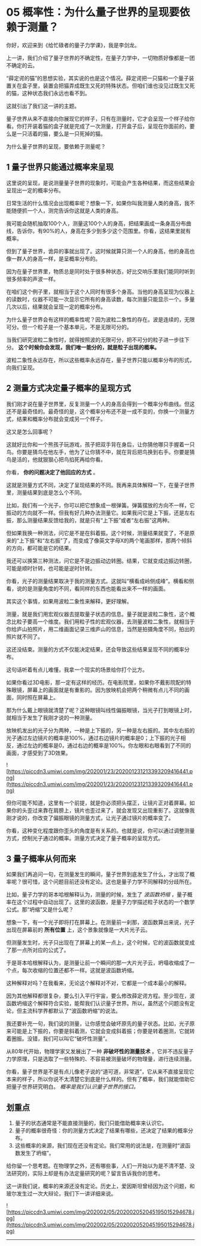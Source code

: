 # 05 概率性：为什么量子世界的呈现要依赖于测量？

你好，欢迎来到《给忙碌者的量子力学课》，我是李剑龙。

上一讲，我们介绍了量子世界的不确定性，在量子力学中，一切物质好像都是一团不确定的云。

“薛定谔的猫”的思想实验，其实说的也是这个情况。薛定谔把一只猫和一个量子装置关在盒子里，装置会把猫弄成既生又死的特殊状态。但咱们谁也没见过既生又死的猫，这种状态我们永远也看不到。

这就引出了我们这一讲的主题。

量子世界从来不直接向你展现它的样子，只有在测量时，它才会呈现一个样子给你看。你打开装着猫的盒子就是完成了一次测量，打开盒子后，呈现在你面前的，要么是一只活着的猫，要么是一只死掉的猫。

为什么量子世界的呈现，要依赖于测量呢？

## 1 量子世界只能通过概率来呈现

这里说的呈现，是说测量量子世界的现象时，可能会产生各种结果，而这些结果会呈现出一定的概率分布。

日常生活的什么情况会出现概率呢？想象一下，如果你叫我测量人类的身高，我不能随便抓一个人，测完告诉你这就是人类的身高。

我可能会随机抽取100个人，测量这100个人的身高，把结果画成一条身高分布曲线，告诉你，有90%的人，身高在多少到多少这个范围里。你看，这结果里就有概率。

但到了量子世界，诡异的事就出现了。这时候就算只测一个人的身高，他的身高也像一群人的身高一样，是呈概率分布的。

因为在量子世界里，物质总是同时处于很多种状态，好比交响乐里我们能同时听到很多频率的声波一样。

在咱们这个例子里，就相当于这个人同时有很多个身高。当他的身高呈现为仪器上的读数时，仪器不可能一次显示它所有的身高读数，每次测量只能显示一个。多量几次以后，结果就会呈现一定的概率分布。

为什么量子世界会有这样的概率性呢？因为波粒二象性的存在。波是连续的，无限可分。但一个粒子是一个基本单元，不是无限可分的。

当我们研究波粒二象性时，就得按照波的无限可分，把不可分的粒子进一步往下分。 **这个时候你会发现，我们唯一能分的，就是粒子出现的概率。**

波粒二象性永远存在，所以这些概率永远存在，量子世界只能以概率分布的形式，向我们呈现。

## 2 测量方式决定量子概率的呈现方式

我们刚才说在量子世界里，反复测量一个人的身高会得到一个概率分布曲线。但这还不是最奇怪的。最奇怪的是，这个概率分布还不是一成不变的，你换一个测量方式，结果和概率分布就会变成另一个样子。

这又是怎么回事呢？

这就好比你和一个熊孩子玩游戏，孩子把双手背在身后，让你猜他哪只手握着一只鸟。你要是猜鸟在他左手，他为了让你猜不中，就在背后把鸟换到右手。你要是猜鸟是活的，他就狠狠心把鸟掐死再给你看。

你看， **你的问题决定了他回应的方式** 。

这就是测量方式不同，决定了呈现结果的不同。我再来具体解释一下，在量子世界里，测量结果到底是怎么个不同。

比如，我们有一个光子，你可以把它想象成一根弹簧。弹簧摆放的方向不一样，它振动的方向就不一样。但我有好几种办法测量它。如果我问它是上下振，还是左右振，那么测量结果反馈给我的，就是只有“上下振”或者“左右振”这两种。

但如果我换一种测法，问它是不是在斜着振。这个时候，测量结果就变了，不是原来的“上下振”和“左右振”了，而变成了像英文字母X的两个笔画那样，那两个倾斜的方向，都可能是它的结果。

我还可以换第三种测法，问它是不是边振动边转圈。结果，它就变成边振边转圈，可能是顺时针转，也可能是逆时针转。

你看，光子的测量结果取决于我的测量方式。这就叫“横看成岭侧成峰”。横看和侧看，说的是测量角度的不同，看同样的东西也能看出来不一样的画面。

其实这个事情，如果用波粒二象性来解释，更好理解。

测量，就是我们用宏观仪器去提取量子状态的信息。量子就是波粒二象性，这个概念比粒子要高一个维度。我们用粒子性的宏观仪器，去测量波粒二象性，就相当于你给庐山拍照片，用二维画面记录三维庐山的信息，当然是拍摄角度不同，拍出的照片就不同了。

这还没结束。测量的方式不仅能决定结果，还会导致这些结果呈现不同的概率分布。

这句话听着有点儿难懂，我拿一个现实的场景给你打个比方。

如果你看过3D电影，那一定有这样的经历。在电影院里，如果你不戴影院配的特殊眼镜，屏幕上的画面就是有重影的。因为放映机会把两个稍微有点儿不同的画面，同时照在屏幕上。

那为什么戴上眼镜就清楚了呢？这种眼镜叫线性偏振眼镜，当光子打到眼镜上时，就相当于发生了我刚才说的一种测量。

放映机发出的光子分为两种，一种是上下振的，另一种是左右振的。其中左右振的光子通过左边镜片的概率是100%，通过右边镜片的概率是0；上下振的光子相反，通过左边的概率是0，通过右边的概率是100%。你左眼和右眼看到了不同的画面，才感受到了3D效果。

![https://piccdn3.umiwi.com/img/202001/23/202001231213393209416441.png](https://piccdn3.umiwi.com/img/202001/23/202001231213393209416441.png)

但你可能不知道，这里有一个前提，就是你必须把头摆正，让镜片正对着屏幕。如果你的头歪过来靠在肩膀上，镜片也歪过来了，就会发现又出现重影了。这就像我刚才说的，你改变了偏振眼镜的测量方式，让光子通过镜片的概率变了。

你看，这种变化程度跟你歪头的角度是有关系的。也就是说，你可以通过调整测量方式，控制光子通过的概率。测量方式决定了量子概率的呈现方式。

## 3 量子概率从何而来

如果我们再追问一句，在测量发生的瞬间，量子世界到底发生了什么，才出现了概率呢？很可惜，这个问题目前还没有定论。这也是量子力学不同解释的分歧所在。

比如，量子力学的哥本哈根解释认为，测量的时候，发生了 *波函数坍缩* ，量子概率在这个过程中自动出现了。这里的波函数，是量子力学描述粒子状态的一个数学公式。那“坍缩”又是什么呢？

想象一下，有一个光子即将打在屏幕上。在测量前一刹那，波函数算出来说，光子出现在屏幕前的 **所有位置** 上，这个景象就像是一大片光子云。

但测量发生时，光子只出现在了屏幕上的某一点上，这个时候，它的波函数就变成了那一点所对应的公式了。

于是哥本哈根解释认为，是测量让前一个瞬间的那一大片光子云，坍塌收缩成了一个点，每次收缩的位置还都不一样。这就是波函数坍缩。

这种解释对吗？在我看来，无论这个解释对不对，它都是一个成本最小的解释。

因为其他解释都很复杂，要么引入平行宇宙，要么修改薛定谔方程。至少现在，波函数坍缩这个解释符合实验，能帮我们认识量子世界。所以，虽然这个问题没有定论，但主流科学界都默认了“波函数坍缩”的说法。

我还要补充一句，我们说的测量，让你感觉会破坏原先的量子状态。比如，光子原来可能是上下振的，你要是斜着测，它就会变成斜着振；你要是转着圈测，它就转着圈振。没错，我们可以叫它“破坏性测量”。

从80年代开始，物理学家又发展出了一种 **非破坏性的测量技术** 。它并不违反量子力学原理，只是选取了一些特殊的、不容易被测量破坏的物理量，进行连续测量。

你看，量子世界是不是有点儿像老子说的“道可道，非常道”，它从来不直接呈现它本来的样子，所以你说不太清楚它到底是什么样的。但有了概率，我们就能借助它把量子世界研究明白。 *概率是我们认识量子世界的接口。*

## 划重点

1. 量子的状态通常是不能直接测量的，我们只能借助概率来认识它。
2. 量子的概率很奇怪：你的测量方式决定了结果有哪些，还决定了结果的概率分布。
3. 这些概率的来源，我们现在还没有定论。我们常用的说法是，在测量时“波函数发生了坍缩”。



给你留一个思考题。在物理学之外，还有哪些事，人们一开始以为是不清不楚、没法研究的，实际上却是有办法定量研究的呢？留言告诉我你的思考。

这一讲我们说，概率的来源还没有定论。历史上，爱因斯坦曾经因为这个问题，和玻尔发生过一次大辩论，我们下一讲详细来说。

![https://piccdn3.umiwi.com/img/202002/05/202002052045195015294678.jpg](https://piccdn3.umiwi.com/img/202002/05/202002052045195015294678.jpg)

---
